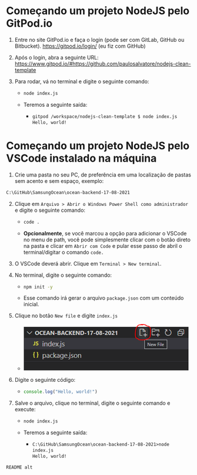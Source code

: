 # Começando um projeto NodeJS pelo GitPod.io

1. Entre no site GitPod.io e faça o login (pode ser com GitLab, GitHub ou Bitbucket).
   https://gitpod.io/login/
   (eu fiz com GitHub)

2. Após o login, abra a seguinte URL:
   https://www.gitpod.io/#https://github.com/paulosalvatore/nodejs-clean-template

3. Para rodar, vá no terminal e digite o seguinte comando:

   - ```bash
     node index.js
     ```

   - Teremos a seguinte saída:

     - ```
       gitpod /workspace/nodejs-clean-template $ node index.js
       Hello, world!
       ```

# Começando um projeto NodeJS pelo VSCode instalado na máquina

1. Crie uma pasta no seu PC, de preferência em uma localização de pastas sem acento e sem espaço, exemplo:

```bash
C:\GitHub\SamsungOcean\ocean-backend-17-08-2021
```

2. Clique em `Arquivo > Abrir o Windows Power Shell como administrador` e digite o seguinte comando:

   - ```bash
     code .
     ```

   - **Opcionalmente**, se você marcou a opção para adicionar o VSCode no menu de path, você pode simplesmente clicar com o botão direto na pasta e clicar em `Abrir com Code` e pular esse passo de abril o terminal/digitar o comando `code.`

4. O VSCode deverá abrir. Clique em `Terminal > New terminal`.

5. No terminal, digite o seguinte comando:
   - ```bash
     npm init -y
     ```
   
   - Esse comando irá gerar o arquivo `package.json` com um conteúdo inicial.
   
6. Clique no botão `New file` e digite `index.js`

   - ![Criando arquivo](images_readme/criando-arquivo.png)

7. Digite o seguinte código:

   - ```javascript
     console.log("Hello, world!")
     ```

8. Salve o arquivo, clique no terminal, digite o seguinte comando e execute:

   - ```bash
     node index.js
     ```

   - Teremos a seguinte saída:

     - ```
       C:\GitHub\SamsungOcean\ocean-backend-17-08-2021>node index.js
       Hello, world!
       ```

```
README alt
```